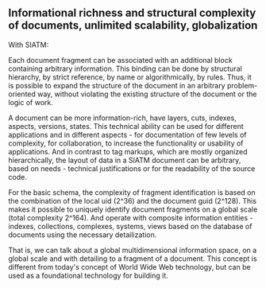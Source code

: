 
## Informational richness and structural complexity of documents, unlimited scalability, globalization

With SIATM:

Each document fragment can be associated with an additional block containing arbitrary information. 
This binding can be done by structural hierarchy, by strict reference, by name or algorithmically, by rules.
Thus, it is possible to expand the structure of the document in an arbitrary problem-oriented way, without violating the existing structure of the document or the logic of work.

A document can be more information-rich, have layers, cuts, indexes, aspects, versions, states.
This technical ability can be used for different applications and in different aspects - for documentation of few levels of complexity, for collaboration, to increase the functionality or usability of applications.
And in contrast to tag markups, which are mostly organized hierarchically, the layout of data in a SIATM document can be arbitrary, based on needs - technical justifications or for the readability of the source code.

For the basic schema, the complexity of fragment identification is based on the combination of the local uid (2\^36) and the document guid (2\^128). This makes it possible to uniquely identify document fragments on a global scale (total complexity 2^164).
And operate with composite information entities - indexes, collections, complexes, systems, views based on the database of documents using the necessary detailization.

That is, we can talk about a global multidimensional information space, on a global scale and with detailing to a fragment of a document.
This concept is different from today's concept of World Wide Web technology, but can be used as a foundational technology for building it.
